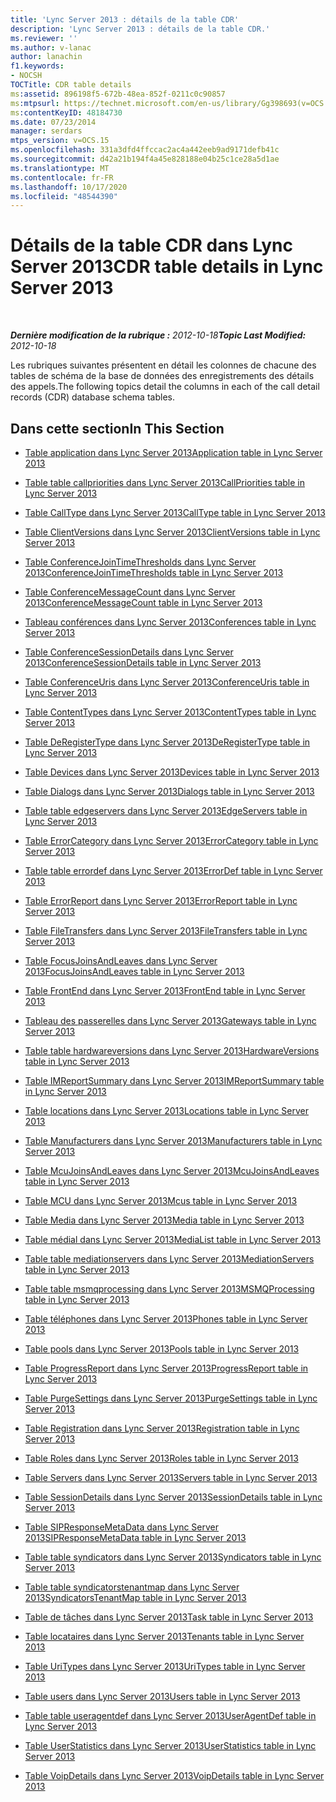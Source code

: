 ```yaml
---
title: 'Lync Server 2013 : détails de la table CDR'
description: 'Lync Server 2013 : détails de la table CDR.'
ms.reviewer: ''
ms.author: v-lanac
author: lanachin
f1.keywords:
- NOCSH
TOCTitle: CDR table details
ms:assetid: 896198f5-672b-48ea-852f-0211c0c90857
ms:mtpsurl: https://technet.microsoft.com/en-us/library/Gg398693(v=OCS.15)
ms:contentKeyID: 48184730
ms.date: 07/23/2014
manager: serdars
mtps_version: v=OCS.15
ms.openlocfilehash: 331a3dfd4ffccac2ac4a442eeb9ad9171defb41c
ms.sourcegitcommit: d42a21b194f4a45e828188e04b25c1ce28a5d1ae
ms.translationtype: MT
ms.contentlocale: fr-FR
ms.lasthandoff: 10/17/2020
ms.locfileid: "48544390"
---
```

# <a name="cdr-table-details-in-lync-server-2013"></a><span data-ttu-id="8359f-103">Détails de la table CDR dans Lync Server 2013</span><span class="sxs-lookup"><span data-stu-id="8359f-103">CDR table details in Lync Server 2013</span></span>

<div data-xmlns="http://www.w3.org/1999/xhtml">

<div class="topic" data-xmlns="http://www.w3.org/1999/xhtml" data-msxsl="urn:schemas-microsoft-com:xslt" data-cs="https://msdn.microsoft.com/">

<div data-asp="https://msdn2.microsoft.com/asp">



</div>

<div id="mainSection">

<div id="mainBody">

<span> </span>

<span data-ttu-id="8359f-104">_**Dernière modification de la rubrique :** 2012-10-18_</span><span class="sxs-lookup"><span data-stu-id="8359f-104">_**Topic Last Modified:** 2012-10-18_</span></span>

<span data-ttu-id="8359f-105">Les rubriques suivantes présentent en détail les colonnes de chacune des tables de schéma de la base de données des enregistrements des détails des appels.</span><span class="sxs-lookup"><span data-stu-id="8359f-105">The following topics detail the columns in each of the call detail records (CDR) database schema tables.</span></span>

<div>

## <a name="in-this-section"></a><span data-ttu-id="8359f-106">Dans cette section</span><span class="sxs-lookup"><span data-stu-id="8359f-106">In This Section</span></span>

  - [<span data-ttu-id="8359f-107">Table application dans Lync Server 2013</span><span class="sxs-lookup"><span data-stu-id="8359f-107">Application table in Lync Server 2013</span></span>](lync-server-2013-application-table.md)

  - [<span data-ttu-id="8359f-108">Table table callpriorities dans Lync Server 2013</span><span class="sxs-lookup"><span data-stu-id="8359f-108">CallPriorities table in Lync Server 2013</span></span>](lync-server-2013-callpriorities-table.md)

  - [<span data-ttu-id="8359f-109">Table CallType dans Lync Server 2013</span><span class="sxs-lookup"><span data-stu-id="8359f-109">CallType table in Lync Server 2013</span></span>](lync-server-2013-calltype-table.md)

  - [<span data-ttu-id="8359f-110">Table ClientVersions dans Lync Server 2013</span><span class="sxs-lookup"><span data-stu-id="8359f-110">ClientVersions table in Lync Server 2013</span></span>](lync-server-2013-clientversions-table.md)

  - [<span data-ttu-id="8359f-111">Table ConferenceJoinTimeThresholds dans Lync Server 2013</span><span class="sxs-lookup"><span data-stu-id="8359f-111">ConferenceJoinTimeThresholds table in Lync Server 2013</span></span>](lync-server-2013-conferencejointimethresholds-table.md)

  - [<span data-ttu-id="8359f-112">Table ConferenceMessageCount dans Lync Server 2013</span><span class="sxs-lookup"><span data-stu-id="8359f-112">ConferenceMessageCount table in Lync Server 2013</span></span>](lync-server-2013-conferencemessagecount-table.md)

  - [<span data-ttu-id="8359f-113">Tableau conférences dans Lync Server 2013</span><span class="sxs-lookup"><span data-stu-id="8359f-113">Conferences table in Lync Server 2013</span></span>](lync-server-2013-conferences-table.md)

  - [<span data-ttu-id="8359f-114">Table ConferenceSessionDetails dans Lync Server 2013</span><span class="sxs-lookup"><span data-stu-id="8359f-114">ConferenceSessionDetails table in Lync Server 2013</span></span>](lync-server-2013-conferencesessiondetails-table.md)

  - [<span data-ttu-id="8359f-115">Table ConferenceUris dans Lync Server 2013</span><span class="sxs-lookup"><span data-stu-id="8359f-115">ConferenceUris table in Lync Server 2013</span></span>](lync-server-2013-conferenceuris-table.md)

  - [<span data-ttu-id="8359f-116">Table ContentTypes dans Lync Server 2013</span><span class="sxs-lookup"><span data-stu-id="8359f-116">ContentTypes table in Lync Server 2013</span></span>](lync-server-2013-contenttypes-table.md)

  - [<span data-ttu-id="8359f-117">Table DeRegisterType dans Lync Server 2013</span><span class="sxs-lookup"><span data-stu-id="8359f-117">DeRegisterType table in Lync Server 2013</span></span>](lync-server-2013-deregistertype-table.md)

  - [<span data-ttu-id="8359f-118">Table Devices dans Lync Server 2013</span><span class="sxs-lookup"><span data-stu-id="8359f-118">Devices table in Lync Server 2013</span></span>](lync-server-2013-devices-table.md)

  - [<span data-ttu-id="8359f-119">Table Dialogs dans Lync Server 2013</span><span class="sxs-lookup"><span data-stu-id="8359f-119">Dialogs table in Lync Server 2013</span></span>](lync-server-2013-dialogs-table.md)

  - [<span data-ttu-id="8359f-120">Table table edgeservers dans Lync Server 2013</span><span class="sxs-lookup"><span data-stu-id="8359f-120">EdgeServers table in Lync Server 2013</span></span>](lync-server-2013-edgeservers-table.md)

  - [<span data-ttu-id="8359f-121">Table ErrorCategory dans Lync Server 2013</span><span class="sxs-lookup"><span data-stu-id="8359f-121">ErrorCategory table in Lync Server 2013</span></span>](lync-server-2013-errorcategory-table.md)

  - [<span data-ttu-id="8359f-122">Table table errordef dans Lync Server 2013</span><span class="sxs-lookup"><span data-stu-id="8359f-122">ErrorDef table in Lync Server 2013</span></span>](lync-server-2013-errordef-table.md)

  - [<span data-ttu-id="8359f-123">Table ErrorReport dans Lync Server 2013</span><span class="sxs-lookup"><span data-stu-id="8359f-123">ErrorReport table in Lync Server 2013</span></span>](lync-server-2013-errorreport-table.md)

  - [<span data-ttu-id="8359f-124">Table FileTransfers dans Lync Server 2013</span><span class="sxs-lookup"><span data-stu-id="8359f-124">FileTransfers table in Lync Server 2013</span></span>](lync-server-2013-filetransfers-table.md)

  - [<span data-ttu-id="8359f-125">Table FocusJoinsAndLeaves dans Lync Server 2013</span><span class="sxs-lookup"><span data-stu-id="8359f-125">FocusJoinsAndLeaves table in Lync Server 2013</span></span>](lync-server-2013-focusjoinsandleaves-table.md)

  - [<span data-ttu-id="8359f-126">Table FrontEnd dans Lync Server 2013</span><span class="sxs-lookup"><span data-stu-id="8359f-126">FrontEnd table in Lync Server 2013</span></span>](lync-server-2013-frontend-table.md)

  - [<span data-ttu-id="8359f-127">Tableau des passerelles dans Lync Server 2013</span><span class="sxs-lookup"><span data-stu-id="8359f-127">Gateways table in Lync Server 2013</span></span>](lync-server-2013-gateways-table.md)

  - [<span data-ttu-id="8359f-128">Table table hardwareversions dans Lync Server 2013</span><span class="sxs-lookup"><span data-stu-id="8359f-128">HardwareVersions table in Lync Server 2013</span></span>](lync-server-2013-hardwareversions-table.md)

  - [<span data-ttu-id="8359f-129">Table IMReportSummary dans Lync Server 2013</span><span class="sxs-lookup"><span data-stu-id="8359f-129">IMReportSummary table in Lync Server 2013</span></span>](lync-server-2013-imreportsummary-table.md)

  - [<span data-ttu-id="8359f-130">Table locations dans Lync Server 2013</span><span class="sxs-lookup"><span data-stu-id="8359f-130">Locations table in Lync Server 2013</span></span>](lync-server-2013-locations-table.md)

  - [<span data-ttu-id="8359f-131">Table Manufacturers dans Lync Server 2013</span><span class="sxs-lookup"><span data-stu-id="8359f-131">Manufacturers table in Lync Server 2013</span></span>](lync-server-2013-manufacturers-table.md)

  - [<span data-ttu-id="8359f-132">Table McuJoinsAndLeaves dans Lync Server 2013</span><span class="sxs-lookup"><span data-stu-id="8359f-132">McuJoinsAndLeaves table in Lync Server 2013</span></span>](lync-server-2013-mcujoinsandleaves-table.md)

  - [<span data-ttu-id="8359f-133">Table MCU dans Lync Server 2013</span><span class="sxs-lookup"><span data-stu-id="8359f-133">Mcus table in Lync Server 2013</span></span>](lync-server-2013-mcus-table.md)

  - [<span data-ttu-id="8359f-134">Table Media dans Lync Server 2013</span><span class="sxs-lookup"><span data-stu-id="8359f-134">Media table in Lync Server 2013</span></span>](lync-server-2013-media-table.md)

  - [<span data-ttu-id="8359f-135">Table médial dans Lync Server 2013</span><span class="sxs-lookup"><span data-stu-id="8359f-135">MediaList table in Lync Server 2013</span></span>](lync-server-2013-medialist-table.md)

  - [<span data-ttu-id="8359f-136">Table table mediationservers dans Lync Server 2013</span><span class="sxs-lookup"><span data-stu-id="8359f-136">MediationServers table in Lync Server 2013</span></span>](lync-server-2013-mediationservers-table.md)

  - [<span data-ttu-id="8359f-137">Table table msmqprocessing dans Lync Server 2013</span><span class="sxs-lookup"><span data-stu-id="8359f-137">MSMQProcessing table in Lync Server 2013</span></span>](lync-server-2013-msmqprocessing-table.md)

  - [<span data-ttu-id="8359f-138">Table téléphones dans Lync Server 2013</span><span class="sxs-lookup"><span data-stu-id="8359f-138">Phones table in Lync Server 2013</span></span>](lync-server-2013-phones-table.md)

  - [<span data-ttu-id="8359f-139">Table pools dans Lync Server 2013</span><span class="sxs-lookup"><span data-stu-id="8359f-139">Pools table in Lync Server 2013</span></span>](lync-server-2013-pools-table.md)

  - [<span data-ttu-id="8359f-140">Table ProgressReport dans Lync Server 2013</span><span class="sxs-lookup"><span data-stu-id="8359f-140">ProgressReport table in Lync Server 2013</span></span>](lync-server-2013-progressreport-table.md)

  - [<span data-ttu-id="8359f-141">Table PurgeSettings dans Lync Server 2013</span><span class="sxs-lookup"><span data-stu-id="8359f-141">PurgeSettings table in Lync Server 2013</span></span>](lync-server-2013-purgesettings-table.md)

  - [<span data-ttu-id="8359f-142">Table Registration dans Lync Server 2013</span><span class="sxs-lookup"><span data-stu-id="8359f-142">Registration table in Lync Server 2013</span></span>](lync-server-2013-registration-table.md)

  - [<span data-ttu-id="8359f-143">Table Roles dans Lync Server 2013</span><span class="sxs-lookup"><span data-stu-id="8359f-143">Roles table in Lync Server 2013</span></span>](lync-server-2013-roles-table.md)

  - [<span data-ttu-id="8359f-144">Table Servers dans Lync Server 2013</span><span class="sxs-lookup"><span data-stu-id="8359f-144">Servers table in Lync Server 2013</span></span>](lync-server-2013-servers-table.md)

  - [<span data-ttu-id="8359f-145">Table SessionDetails dans Lync Server 2013</span><span class="sxs-lookup"><span data-stu-id="8359f-145">SessionDetails table in Lync Server 2013</span></span>](lync-server-2013-sessiondetails-table.md)

  - [<span data-ttu-id="8359f-146">Table SIPResponseMetaData dans Lync Server 2013</span><span class="sxs-lookup"><span data-stu-id="8359f-146">SIPResponseMetaData table in Lync Server 2013</span></span>](lync-server-2013-sipresponsemetadata-table.md)

  - [<span data-ttu-id="8359f-147">Table table syndicators dans Lync Server 2013</span><span class="sxs-lookup"><span data-stu-id="8359f-147">Syndicators table in Lync Server 2013</span></span>](lync-server-2013-syndicators-table.md)

  - [<span data-ttu-id="8359f-148">Table table syndicatorstenantmap dans Lync Server 2013</span><span class="sxs-lookup"><span data-stu-id="8359f-148">SyndicatorsTenantMap table in Lync Server 2013</span></span>](lync-server-2013-syndicatorstenantmap-table.md)

  - [<span data-ttu-id="8359f-149">Table de tâches dans Lync Server 2013</span><span class="sxs-lookup"><span data-stu-id="8359f-149">Task table in Lync Server 2013</span></span>](lync-server-2013-task-table.md)

  - [<span data-ttu-id="8359f-150">Table locataires dans Lync Server 2013</span><span class="sxs-lookup"><span data-stu-id="8359f-150">Tenants table in Lync Server 2013</span></span>](lync-server-2013-tenants-table.md)

  - [<span data-ttu-id="8359f-151">Table UriTypes dans Lync Server 2013</span><span class="sxs-lookup"><span data-stu-id="8359f-151">UriTypes table in Lync Server 2013</span></span>](lync-server-2013-uritypes-table.md)

  - [<span data-ttu-id="8359f-152">Table users dans Lync Server 2013</span><span class="sxs-lookup"><span data-stu-id="8359f-152">Users table in Lync Server 2013</span></span>](lync-server-2013-users-table.md)

  - [<span data-ttu-id="8359f-153">Table table useragentdef dans Lync Server 2013</span><span class="sxs-lookup"><span data-stu-id="8359f-153">UserAgentDef table in Lync Server 2013</span></span>](lync-server-2013-useragentdef-table.md)

  - [<span data-ttu-id="8359f-154">Table UserStatistics dans Lync Server 2013</span><span class="sxs-lookup"><span data-stu-id="8359f-154">UserStatistics table in Lync Server 2013</span></span>](lync-server-2013-userstatistics-table.md)

  - [<span data-ttu-id="8359f-155">Table VoipDetails dans Lync Server 2013</span><span class="sxs-lookup"><span data-stu-id="8359f-155">VoipDetails table in Lync Server 2013</span></span>](lync-server-2013-voipdetails-table.md)

</div>

</div>

<span> </span>

</div>

</div>

</div>

